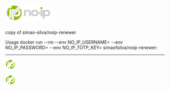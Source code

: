 # ![logo](https://github.com/habuild/hassio/blob/main/noip-renewer/logo.png?raw=true)

copy of simao-silva/noip-renewer

Usage
docker run --rm --env NO_IP_USERNAME=<EMAIL> --env NO_IP_PASSWORD=<PASSWORD> --env NO_IP_TOTP_KEY=<NOIP TOTP KEY> simaofsilva/noip-renewer:<TAG>

---

![icon](https://github.com/habuild/hassio/blob/main/noip-renewer/icon.png)

![icon](https://github.com/habuild/hassio/blob/main/noip-renewer/icon.png?raw=true)
